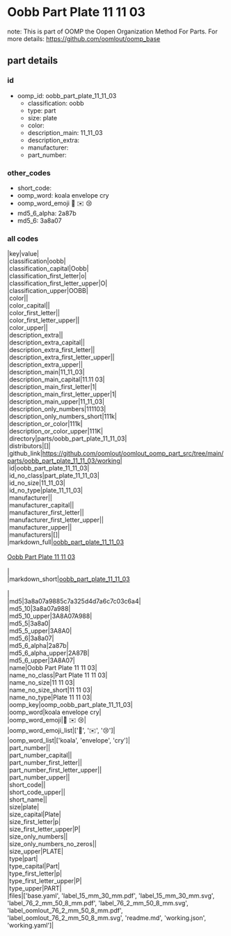 # Oobb Part Plate 11 11 03  

note: This is part of OOMP the Oopen Organization Method For Parts. For more details: https://github.com/oomlout/oomp_base

##  part details





### id
* oomp_id: oobb_part_plate_11_11_03
  * classification: oobb
  * type: part
  * size: plate
  * color: 
  * description_main: 11_11_03
  * description_extra: 
  * manufacturer: 
  * part_number: 

### other_codes
* short_code: 
* oomp_word: koala envelope cry
* oomp_word_emoji :koala: :envelope: :cry:
* md5_6_alpha: 2a87b
* md5_6: 3a8a07

### all codes 
|key|value|  
|classification|oobb|  
|classification_capital|Oobb|  
|classification_first_letter|o|  
|classification_first_letter_upper|O|  
|classification_upper|OOBB|  
|color||  
|color_capital||  
|color_first_letter||  
|color_first_letter_upper||  
|color_upper||  
|description_extra||  
|description_extra_capital||  
|description_extra_first_letter||  
|description_extra_first_letter_upper||  
|description_extra_upper||  
|description_main|11_11_03|  
|description_main_capital|11.11 03|  
|description_main_first_letter|1|  
|description_main_first_letter_upper|1|  
|description_main_upper|11_11_03|  
|description_only_numbers|111103|  
|description_only_numbers_short|111k|  
|description_or_color|111k|  
|description_or_color_upper|111K|  
|directory|parts/oobb_part_plate_11_11_03|  
|distributors|[]|  
|github_link|https://github.com/oomlout/oomlout_oomp_part_src/tree/main/parts/oobb_part_plate_11_11_03/working|  
|id|oobb_part_plate_11_11_03|  
|id_no_class|part_plate_11_11_03|  
|id_no_size|11_11_03|  
|id_no_type|plate_11_11_03|  
|manufacturer||  
|manufacturer_capital||  
|manufacturer_first_letter||  
|manufacturer_first_letter_upper||  
|manufacturer_upper||  
|manufacturers|[]|  
|markdown_full|[oobb_part_plate_11_11_03](https://github.com/oomlout/oomlout_oomp_part_src/tree/main/parts/oobb_part_plate_11_11_03/working)<br>[](https://github.com/oomlout/oomlout_oomp_part_src/tree/main/parts/oobb_part_plate_11_11_03/working)<br>[Oobb Part Plate 11 11 03](https://github.com/oomlout/oomlout_oomp_part_src/tree/main/parts/oobb_part_plate_11_11_03/working)<br><br>|  
|markdown_short|[oobb_part_plate_11_11_03](https://github.com/oomlout/oomlout_oomp_part_src/tree/main/parts/oobb_part_plate_11_11_03/working)<br><br>|  
|md5|3a8a07a9885c7a325d4d7a6c7c03c6a4|  
|md5_10|3a8a07a988|  
|md5_10_upper|3A8A07A988|  
|md5_5|3a8a0|  
|md5_5_upper|3A8A0|  
|md5_6|3a8a07|  
|md5_6_alpha|2a87b|  
|md5_6_alpha_upper|2A87B|  
|md5_6_upper|3A8A07|  
|name|Oobb Part Plate 11 11 03|  
|name_no_class|Part Plate 11 11 03|  
|name_no_size|11 11 03|  
|name_no_size_short|11 11 03|  
|name_no_type|Plate 11 11 03|  
|oomp_key|oomp_oobb_part_plate_11_11_03|  
|oomp_word|koala envelope cry|  
|oomp_word_emoji|:koala: :envelope: :cry:|  
|oomp_word_emoji_list|[':koala:', ':envelope:', ':cry:']|  
|oomp_word_list|['koala', 'envelope', 'cry']|  
|part_number||  
|part_number_capital||  
|part_number_first_letter||  
|part_number_first_letter_upper||  
|part_number_upper||  
|short_code||  
|short_code_upper||  
|short_name||  
|size|plate|  
|size_capital|Plate|  
|size_first_letter|p|  
|size_first_letter_upper|P|  
|size_only_numbers||  
|size_only_numbers_no_zeros||  
|size_upper|PLATE|  
|type|part|  
|type_capital|Part|  
|type_first_letter|p|  
|type_first_letter_upper|P|  
|type_upper|PART|  
|files|['base.yaml', 'label_15_mm_30_mm.pdf', 'label_15_mm_30_mm.svg', 'label_76_2_mm_50_8_mm.pdf', 'label_76_2_mm_50_8_mm.svg', 'label_oomlout_76_2_mm_50_8_mm.pdf', 'label_oomlout_76_2_mm_50_8_mm.svg', 'readme.md', 'working.json', 'working.yaml']|  
